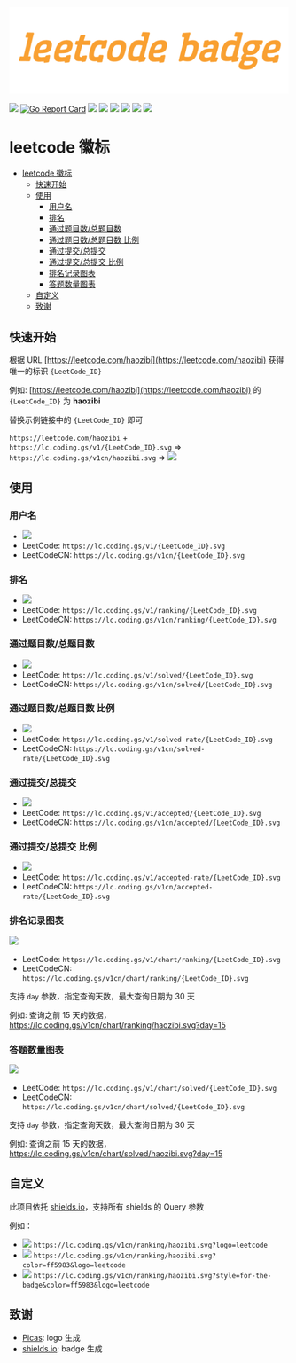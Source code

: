 ![](static/html/logo.png)

[![](https://img.shields.io/badge/Github-leetcode--badge-blueviolet)](https://github.com/haozibi/leetcode-badge) [![Go Report Card](https://goreportcard.com/badge/github.com/haozibi/leetcode-badge)](https://goreportcard.com/report/github.com/haozibi/leetcode-badge) [![](https://lc.coding.gs/v1cn/haozibi.svg)](https://leetcode-cn.com/haozibi) [![](https://lc.coding.gs/v1cn/ranking/haozibi.svg)](https://leetcode-cn.com/haozibi) [![](https://lc.coding.gs/v1cn/solved/haozibi.svg)](https://leetcode-cn.com/haozibi) [![](https://lc.coding.gs/v1cn/solved-rate/haozibi.svg)](https://leetcode-cn.com/haozibi) [![](https://lc.coding.gs/v1cn/accepted/haozibi.svg)](https://leetcode-cn.com/haozibi) [![](https://lc.coding.gs/v1cn/accepted-rate/haozibi.svg)](https://leetcode-cn.com/haozibi)

# leetcode 徽标 

<!-- TOC -->

- [leetcode 徽标](#leetcode-徽标)
    - [快速开始](#快速开始)
    - [使用](#使用)
        - [用户名](#用户名)
        - [排名](#排名)
        - [通过题目数/总题目数](#通过题目数总题目数)
        - [通过题目数/总题目数 比例](#通过题目数总题目数-比例)
        - [通过提交/总提交](#通过提交总提交)
        - [通过提交/总提交 比例](#通过提交总提交-比例)
        - [排名记录图表](#排名记录图表)
        - [答题数量图表](#答题数量图表)
    - [自定义](#自定义)
    - [致谢](#致谢)

<!-- /TOC -->


## 快速开始

根据 URL [https://leetcode.com/haozibi](https://leetcode.com/haozibi) 获得唯一的标识 `{LeetCode_ID}`

例如: [https://leetcode.com/haozibi](https://leetcode.com/haozibi) 的 `{LeetCode_ID}` 为 **haozibi**

替换示例链接中的 `{LeetCode_ID}` 即可

`https://leetcode.com/haozibi` + `https://lc.coding.gs/v1/{LeetCode_ID}.svg` => `https://lc.coding.gs/v1cn/haozibi.svg` => ![](https://lc.coding.gs/v1cn/haozibi.svg)

## 使用

### 用户名

- ![](https://lc.coding.gs/v1cn/haozibi.svg)
- LeetCode: `https://lc.coding.gs/v1/{LeetCode_ID}.svg`
- LeetCodeCN: `https://lc.coding.gs/v1cn/{LeetCode_ID}.svg`

### 排名

- ![](https://lc.coding.gs/v1cn/ranking/haozibi.svg)
- LeetCode: `https://lc.coding.gs/v1/ranking/{LeetCode_ID}.svg`
- LeetCodeCN: `https://lc.coding.gs/v1cn/ranking/{LeetCode_ID}.svg`


### 通过题目数/总题目数

- ![](https://lc.coding.gs/v1cn/solved/haozibi.svg)
- LeetCode: `https://lc.coding.gs/v1/solved/{LeetCode_ID}.svg`
- LeetCodeCN: `https://lc.coding.gs/v1cn/solved/{LeetCode_ID}.svg`

### 通过题目数/总题目数 比例

- ![](https://lc.coding.gs/v1cn/solved-rate/haozibi.svg)
- LeetCode: `https://lc.coding.gs/v1/solved-rate/{LeetCode_ID}.svg`
- LeetCodeCN: `https://lc.coding.gs/v1cn/solved-rate/{LeetCode_ID}.svg`

### 通过提交/总提交

- ![](https://lc.coding.gs/v1cn/accepted/haozibi.svg)
- LeetCode: `https://lc.coding.gs/v1/accepted/{LeetCode_ID}.svg`
- LeetCodeCN: `https://lc.coding.gs/v1cn/accepted/{LeetCode_ID}.svg`

### 通过提交/总提交 比例

- ![](https://lc.coding.gs/v1cn/accepted-rate/haozibi.svg)
- LeetCode: `https://lc.coding.gs/v1/accepted-rate/{LeetCode_ID}.svg`
- LeetCodeCN: `https://lc.coding.gs/v1cn/accepted-rate/{LeetCode_ID}.svg`

### 排名记录图表

![](https://lc.coding.gs/v1cn/chart/ranking/haozibi.svg)

- LeetCode: `https://lc.coding.gs/v1/chart/ranking/{LeetCode_ID}.svg`
- LeetCodeCN: `https://lc.coding.gs/v1cn/chart/ranking/{LeetCode_ID}.svg`

支持 `day` 参数，指定查询天数，最大查询日期为 30 天

例如: 查询之前 15 天的数据，https://lc.coding.gs/v1cn/chart/ranking/haozibi.svg?day=15

### 答题数量图表

![](https://lc.coding.gs/v1cn/chart/solved/haozibi.svg)

- LeetCode: `https://lc.coding.gs/v1/chart/solved/{LeetCode_ID}.svg`
- LeetCodeCN: `https://lc.coding.gs/v1cn/chart/solved/{LeetCode_ID}.svg`

支持 `day` 参数，指定查询天数，最大查询日期为 30 天

例如: 查询之前 15 天的数据，https://lc.coding.gs/v1cn/chart/solved/haozibi.svg?day=15

## 自定义

此项目依托 [shields.io](shields.io)，支持所有 shields 的 Query 参数

例如：

- ![](https://lc.coding.gs/v1cn/ranking/haozibi.svg?logo=leetcode) `https://lc.coding.gs/v1cn/ranking/haozibi.svg?logo=leetcode`
- ![](https://lc.coding.gs/v1cn/ranking/haozibi.svg?color=ff5983&logo=leetcode) `https://lc.coding.gs/v1cn/ranking/haozibi.svg?color=ff5983&logo=leetcode`
- ![](https://lc.coding.gs/v1cn/ranking/haozibi.svg?style=for-the-badge&color=ff5983&logo=leetcode) `https://lc.coding.gs/v1cn/ranking/haozibi.svg?style=for-the-badge&color=ff5983&logo=leetcode`

## 致谢

- [Picas](https://github.com/djyde/Picas): logo 生成
- [shields.io](https://shields.io): badge 生成
